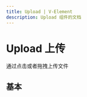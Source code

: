 ```yaml
---
title: Upload | V-Element
description: Upload 组件的文档
---
```


# Upload 上传

通过点击或者拖拽上传文件

## 基本

<preview path="../demo/Upload/Basic.vue" title="上传" description="Upload 上传"></preview>
